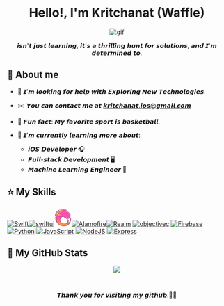 <h1 align="center">Hello!, I'm Kritchanat (Waffle)</h1> 

<p align="center"><img src="https://i.pinimg.com/originals/ea/d5/31/ead5310095b5d1bbcb37a462762b01e6.gif" width="450" height="250" alt="gif"/></p>

<p align="center">    𝙞𝙨𝙣'𝙩 𝙟𝙪𝙨𝙩 𝙡𝙚𝙖𝙧𝙣𝙞𝙣𝙜, 𝙞𝙩'𝙨 𝙖 𝙩𝙝𝙧𝙞𝙡𝙡𝙞𝙣𝙜  𝙝𝙪𝙣𝙩 𝙛𝙤𝙧 𝙨𝙤𝙡𝙪𝙩𝙞𝙤𝙣𝙨, 𝙖𝙣𝙙 𝙄'𝙢 𝙙𝙚𝙩𝙚𝙧𝙢𝙞𝙣𝙚𝙙 𝙩𝙤.  </p>

🔭 About me
----------------------------

* 🚀 𝙄’𝙢 𝙡𝙤𝙤𝙠𝙞𝙣𝙜 𝙛𝙤𝙧 𝙝𝙚𝙡𝙥 𝙬𝙞𝙩𝙝 𝙀𝙭𝙥𝙡𝙤𝙧𝙞𝙣𝙜 𝙉𝙚𝙬 𝙏𝙚𝙘𝙝𝙣𝙤𝙡𝙤𝙜𝙞𝙚𝙨.

*  ✉️  𝙔𝙤𝙪 𝙘𝙖𝙣 𝙘𝙤𝙣𝙩𝙖𝙘𝙩 𝙢𝙚 𝙖𝙩 𝙠𝙧𝙞𝙩𝙘𝙝𝙖𝙣𝙖𝙩.𝙞𝙤𝙨@𝙜𝙢𝙖𝙞𝙡.𝙘𝙤𝙢
 
*  🏀 𝙁𝙪𝙣 𝙛𝙖𝙘𝙩: 𝙈𝙮 𝙛𝙖𝙫𝙤𝙧𝙞𝙩𝙚 𝙨𝙥𝙤𝙧𝙩 𝙞𝙨 𝙗𝙖𝙨𝙠𝙚𝙩𝙗𝙖𝙡𝙡.

* 🧪 𝙄’𝙢 𝙘𝙪𝙧𝙧𝙚𝙣𝙩𝙡𝙮 𝙡𝙚𝙖𝙧𝙣𝙞𝙣𝙜 𝙢𝙤𝙧𝙚 𝙖𝙗𝙤𝙪𝙩:
  - 𝙞𝙊𝙎 𝘿𝙚𝙫𝙚𝙡𝙤𝙥𝙚𝙧 🎧       
  - 𝙁𝙪𝙡𝙡-𝙨𝙩𝙖𝙘𝙠 𝘿𝙚𝙫𝙚𝙡𝙤𝙥𝙢𝙚𝙣𝙩 🖥️   
  - 𝙈𝙖𝙘𝙝𝙞𝙣𝙚 𝙇𝙚𝙖𝙧𝙣𝙞𝙣𝙜 𝙀𝙣𝙜𝙞𝙣𝙚𝙚𝙧 🤖

⭐️ My Skills
----------------------------

<p align="left">
<a href="https://developer.apple.com/swift/" target="_blank" rel="noreferrer"><img src="https://skillicons.dev/icons?i=swift" width="40" height="40" alt="Swift" /><a href="https://developer.apple.com/swiftui/" target="_blank" rel="noreferrer"><img width="50" height="50"; src="https://img.icons8.com/fluency/100/swiftui.png" alt="swiftui" /></a><a href="https://developer.apple.com/forums/thread/675329" target="_blank" rel="noreferrer"><img width="40" height="40"; src="https://raw.githubusercontent.com/ReactiveX/RxSwift/main/assets/RxSwift_Logo.png" alt="Rxswif" /></a><a href="https://forums.developer.apple.com/forums/thread/67756" target="_blank" rel="noreferrer"><img width="40" height="40"; src="https://avatars.githubusercontent.com/u/7774181?s=280&v=4" alt="Alamofire"/></a><a href="https://github.com/realm/realm-swift" target="_blank" rel="noreferrer"><img width="40" height="40"; src="https://avatars.githubusercontent.com/u/7575099?s=280&v=4" alt="Realm" /></a> <a href="https://developer.apple.com/library/archive/documentation/Cocoa/Conceptual/ProgrammingWithObjectiveC/Introduction/Introduction.html" target="_blank" rel="noreferrer"><img src="https://www.vectorlogo.zone/logos/apple_objectivec/apple_objectivec-icon.svg" alt="objectivec" width="40" height="40" alt="Objective-C"/></a> <a href="https://firebase.google.com/" target="_blank" rel="noreferrer"><img src="https://skillicons.dev/icons?i=firebase"  width="40" height="40" alt="Firebase"/> <a href="https://www.python.org/" target="_blank" rel="noreferrer"><img src="https://skillicons.dev/icons?i=python" width="40" height="40" alt="Python" /></a> <a href="https://developer.mozilla.org/en-US/docs/Web/JavaScript" target="_blank" rel="noreferrer"><img src="https://skillicons.dev/icons?i=js" width="40" height="40" alt="JavaScript" /></a>    <a href="https://nodejs.org/en/" target="_blank" rel="noreferrer"><img src="https://skillicons.dev/icons?i=nodejs" width="40" height="40" alt="NodeJS" /></a> <a href="https://expressjs.com/" target="_blank" rel="noreferrer"><img src="https://skillicons.dev/icons?i=express" width="40" height="40" alt="Express" /></a>

💫 My GitHub Stats 
----------------------------

<p align="center">
  <a href="http://www.github.com/Kritchanaxt"><img src="https://github-readme-stats.vercel.app/api/top-langs/?username=Kritchanaxt&layout=compact&langs_count=10&count_private=true&show_icons=true&title_color=ffffff&text_color=ffffff&bg_color=181824""/></a>
</p>

<h1></h1>
<p align="center"><a>𝙏𝙝𝙖𝙣𝙠 𝙮𝙤𝙪 𝙛𝙤𝙧 𝙫𝙞𝙨𝙞𝙩𝙞𝙣𝙜 𝙢𝙮 𝙜𝙞𝙩𝙝𝙪𝙗.🫰🏻<a></p>


